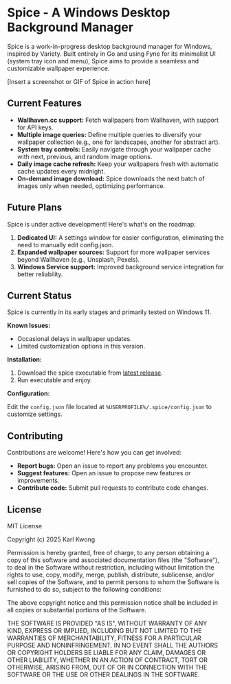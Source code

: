 # Spice - A Windows Desktop Background Manager

Spice is a work-in-progress desktop background manager for Windows, inspired by Variety. Built entirely in Go and using Fyne for its minimalist UI (system tray icon and menu), Spice aims to provide a seamless and customizable wallpaper experience.

[Insert a screenshot or GIF of Spice in action here]

## Current Features

* **Wallhaven.cc support:** Fetch wallpapers from Wallhaven, with support for API keys.
* **Multiple image queries:** Define multiple queries to diversify your wallpaper collection (e.g., one for landscapes, another for abstract art).
* **System tray controls:** Easily navigate through your wallpaper cache with next, previous, and random image options.
* **Daily image cache refresh:** Keep your wallpapers fresh with automatic cache updates every midnight.
* **On-demand image download:** Spice downloads the next batch of images only when needed, optimizing performance.

## Future Plans

Spice is under active development! Here's what's on the roadmap:

1. **Dedicated UI:** A settings window for easier configuration, eliminating the need to manually edit config.json.
2. **Expanded wallpaper sources:** Support for more wallpaper services beyond Wallhaven (e.g., Unsplash, Pexels).
3. **Windows Service support:** Improved background service integration for better reliability.

## Current Status

Spice is currently in its early stages and primarily tested on Windows 11.

**Known Issues:**

* Occasional delays in wallpaper updates.
* Limited customization options in this version.

**Installation:**

1. Download the spice executable from [latest release](https://github.com/dixieflatline76/Spice/releases/latest).
2. Run executable and enjoy.

**Configuration:**

Edit the `config.json` file located at `%USERPROFILE%/.spice/config.json` to customize settings.

## Contributing

Contributions are welcome! Here's how you can get involved:

* **Report bugs:** Open an issue to report any problems you encounter.
* **Suggest features:** Open an issue to propose new features or improvements.
* **Contribute code:** Submit pull requests to contribute code changes.

## License

MIT License

Copyright (c) 2025 Karl Kwong

Permission is hereby granted, free of charge, to any person obtaining a copy
of this software and associated documentation files (the "Software"), to deal
in the Software without restriction, including without limitation the rights
to use, copy, modify, merge, publish, distribute, sublicense, and/or sell
copies of the Software, and to permit persons to whom the Software is
furnished to do so, subject to the following conditions:

The above copyright notice and this permission notice shall be included in all
copies or substantial portions of the Software.

THE SOFTWARE IS PROVIDED "AS IS", WITHOUT WARRANTY OF ANY KIND, EXPRESS OR
IMPLIED, INCLUDING BUT NOT LIMITED TO THE WARRANTIES OF MERCHANTABILITY,
FITNESS FOR A PARTICULAR PURPOSE AND NONINFRINGEMENT. IN NO EVENT SHALL THE
AUTHORS OR COPYRIGHT HOLDERS BE LIABLE FOR ANY CLAIM, DAMAGES OR OTHER
LIABILITY, WHETHER IN AN ACTION OF CONTRACT, TORT OR OTHERWISE, ARISING FROM,
OUT OF OR IN CONNECTION WITH THE SOFTWARE OR THE USE OR OTHER DEALINGS IN THE
SOFTWARE.
